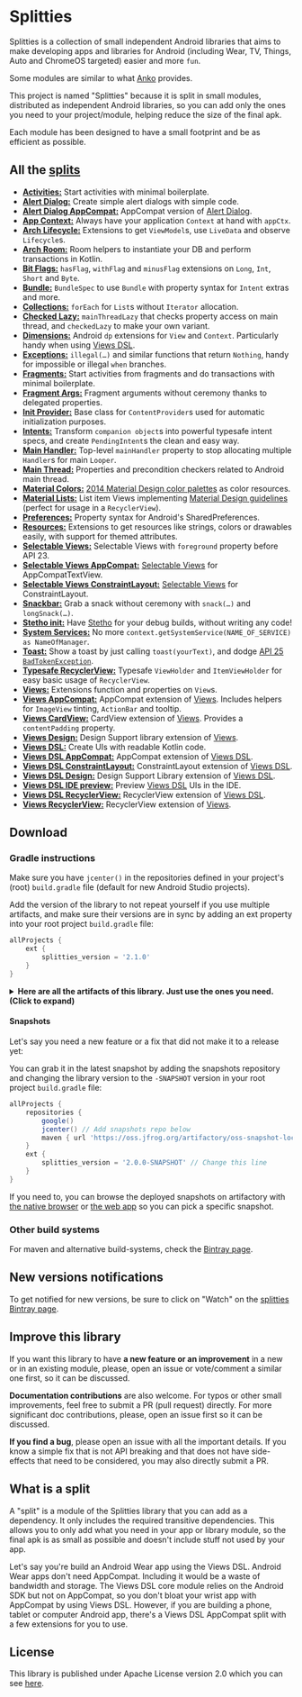 # Splitties

Splitties is a collection of small independent Android libraries that aims
to make developing apps and libraries for Android (including Wear, TV,
Things, Auto and ChromeOS targeted) easier and more `fun`.

Some modules are similar to what [Anko](https://github.com/Kotlin/anko)
provides.

This project is named "Splitties" because it is split in small modules,
distributed as independent Android libraries, so you can add only the ones
you need to your project/module, helping reduce the size of the final apk.

Each module has been designed to have a small footprint and be as efficient
as possible.

## All the [splits](#what-is-a-split "What is a split in Splitties?")

- **[Activities:](activities)** Start activities with minimal boilerplate.
- **[Alert Dialog:](alertdialog)** Create simple alert dialogs with simple code.
- **[Alert Dialog AppCompat:](alertdialog-appcompat)** AppCompat version of
[Alert Dialog](alertdialog).
- **[App Context:](appctx)** Always have your application `Context` at hand with `appCtx`.
- **[Arch Lifecycle:](arch-lifecycle)** Extensions to get `ViewModel`s, use `LiveData` and observe
`Lifecycle`s.
- **[Arch Room:](arch-room)** Room helpers to instantiate your DB and perform transactions in
Kotlin.
- **[Bit Flags:](bitflags)** `hasFlag`, `withFlag` and `minusFlag` extensions on `Long`, `Int`,
`Short` and `Byte`.
- **[Bundle:](bundle)** `BundleSpec` to use `Bundle` with property syntax for `Intent` extras
and more.
- **[Collections:](collections)** `forEach` for `List`s without `Iterator` allocation.
- **[Checked Lazy:](checkedlazy)** `mainThreadLazy` that checks property access on main thread, and
`checkedLazy` to make your own variant.
- **[Dimensions:](dimensions)** Android `dp` extensions for `View` and `Context`. Particularly
handy when using [Views DSL](views-dsl).
- **[Exceptions:](exceptions)** `illegal(…)` and similar functions that return `Nothing`, handy for
impossible or illegal `when` branches.
- **[Fragments:](fragments)** Start activities from fragments and do transactions with minimal
boilerplate.
- **[Fragment Args:](fragmentargs)** Fragment arguments without ceremony thanks to delegated
properties.
- **[Init Provider:](initprovider)** Base class for `ContentProvider`s used for automatic
initialization purposes.
- **[Intents:](intents)** Transform `companion object`s into powerful typesafe intent specs, and
create `PendingIntent`s the clean and easy way.
- **[Main Handler:](mainhandler)** Top-level `mainHandler` property to stop allocating multiple
`Handler`s for main `Looper`.
- **[Main Thread:](mainthread)** Properties and precondition checkers related to Android main thread.
- **[Material Colors:](material-colors)** [2014 Material Design color palettes](
https://material.io/design/color/#tools-for-picking-colors) as color resources.
- **[Material Lists:](material-lists)** List item Views implementing [Material Design guidelines](
https://material.io/guidelines) (perfect for usage in a `RecyclerView`).
- **[Preferences:](preferences)** Property syntax for Android's SharedPreferences.
- **[Resources:](resources)** Extensions to get resources like strings, colors or drawables easily,
with support for themed attributes.
- **[Selectable Views:](views-selectable)** Selectable Views with `foreground` property before
API 23.
- **[Selectable Views AppCompat:](views-selectable-appcompat)** [Selectable Views](views-selectable)
for AppCompatTextView.
- **[Selectable Views ConstraintLayout:](views-selectable-constraintlayout)**
[Selectable Views](views-selectable) for ConstraintLayout.
- **[Snackbar:](snackbar)** Grab a snack without ceremony with `snack(…)` and `longSnack(…)`.
- **[Stetho init:](stetho-init)** Have [Stetho](https://github.com/facebook/stetho) for your debug
builds, without writing any code!
- **[System Services:](systemservices)** No more
`context.getSystemService(NAME_OF_SERVICE) as NameOfManager`.
- **[Toast:](toast)** Show a toast by just calling `toast(yourText)`, and dodge [API 25
`BadTokenException`](https://github.com/drakeet/ToastCompat#why).
- **[Typesafe RecyclerView:](typesaferecyclerview)** Typesafe `ViewHolder` and `ItemViewHolder` for
easy basic usage of `RecyclerView`.
- **[Views:](views)** Extensions function and properties on `View`s.
- **[Views AppCompat:](views-appcompat)** AppCompat extension of [Views](views). Includes helpers
for `ImageView` tinting, `ActionBar` and tooltip.
- **[Views CardView:](views-cardview)** CardView extension of [Views](views). Provides a
`contentPadding` property.
- **[Views Design:](views-design)** Design Support library extension of [Views](views).
- **[Views DSL:](views-dsl)** Create UIs with readable Kotlin code.
- **[Views DSL AppCompat:](views-dsl-appcompat)** AppCompat extension of [Views DSL](views-dsl).
- **[Views DSL ConstraintLayout:](views-dsl-constraintlayout)** ConstraintLayout extension of
[Views DSL](views-dsl).
- **[Views DSL Design:](views-dsl-design)** Design Support Library extension of [Views DSL](views-dsl).
- **[Views DSL IDE preview:](views-dsl-ide-preview)** Preview [Views DSL](views-dsl) UIs in the IDE.
- **[Views DSL RecyclerView:](views-dsl-recyclerview)** RecyclerView extension of [Views DSL](views-dsl).
- **[Views RecyclerView:](views-recyclerview)** RecyclerView extension of [Views](views).

## Download

### Gradle instructions
Make sure you have `jcenter()` in the repositories defined in your project's
(root) `build.gradle` file (default for new Android Studio projects).

Add the version of the library to not repeat yourself if you use multiple
artifacts, and make sure their versions are in sync by adding an ext property
into your root project `build.gradle` file:
```groovy
allProjects {
    ext {
        splitties_version = '2.1.0'
    }
}
```

<details>
<summary>
<b>Here are all the artifacts of this library. Just use the ones you need. (Click to expand)</b>
</summary>

```groovy
implementation "com.louiscad.splitties:splitties-activities:$splitties_version"
implementation "com.louiscad.splitties:splitties-alertdialog:$splitties_version"
implementation "com.louiscad.splitties:splitties-alertdialog-appcompat:$splitties_version"
implementation "com.louiscad.splitties:splitties-appctx:$splitties_version"
implementation "com.louiscad.splitties:splitties-arch-lifecycle:$splitties_version"
implementation "com.louiscad.splitties:splitties-arch-room:$splitties_version"
implementation "com.louiscad.splitties:splitties-bitflags:$splitties_version"
implementation "com.louiscad.splitties:splitties-bundle:$splitties_version"
implementation "com.louiscad.splitties:splitties-checkedlazy:$splitties_version"
implementation "com.louiscad.splitties:splitties-collections:$splitties_version"
implementation "com.louiscad.splitties:splitties-dimensions:$splitties_version"
implementation "com.louiscad.splitties:splitties-exceptions:$splitties_version"
implementation "com.louiscad.splitties:splitties-fragments:$splitties_version"
implementation "com.louiscad.splitties:splitties-fragmentargs:$splitties_version"
implementation "com.louiscad.splitties:splitties-initprovider:$splitties_version"
implementation "com.louiscad.splitties:splitties-intents:$splitties_version"
implementation "com.louiscad.splitties:splitties-mainhandler:$splitties_version"
implementation "com.louiscad.splitties:splitties-mainthread:$splitties_version"
implementation "com.louiscad.splitties:splitties-material-colors:$splitties_version"
implementation "com.louiscad.splitties:splitties-material-lists:$splitties_version"
implementation "com.louiscad.splitties:splitties-preferences:$splitties_version"
implementation "com.louiscad.splitties:splitties-resources:$splitties_version"
implementation "com.louiscad.splitties:splitties-snackbar:$splitties_version"
debugImplementation "com.louiscad.splitties:splitties-stetho-init:$splitties_version"
implementation "com.louiscad.splitties:splitties-systemservices:$splitties_version"
implementation "com.louiscad.splitties:splitties-toast:$splitties_version"
implementation "com.louiscad.splitties:splitties-typesaferecyclerview:$splitties_version"
implementation "com.louiscad.splitties:splitties-views:$splitties_version"
implementation "com.louiscad.splitties:splitties-views-appcompat:$splitties_version"
implementation "com.louiscad.splitties:splitties-views-cardview:$splitties_version"
implementation "com.louiscad.splitties:splitties-views-design:$splitties_version"
implementation "com.louiscad.splitties:splitties-views-dsl:$splitties_version"
implementation "com.louiscad.splitties:splitties-views-dsl-appcompat:$splitties_version"
implementation "com.louiscad.splitties:splitties-views-dsl-constraintlayout:$splitties_version"
implementation "com.louiscad.splitties:splitties-views-dsl-design:$splitties_version"
debugImplementation "com.louiscad.splitties:splitties-views-dsl-ide-preview:$splitties_version"
implementation "com.louiscad.splitties:splitties-views-dsl-recyclerview:$splitties_version"
implementation "com.louiscad.splitties:splitties-views-recyclerview:$splitties_version"
implementation "com.louiscad.splitties:splitties-views-selectable:$splitties_version"
implementation "com.louiscad.splitties:splitties-views-selectable-appcompat:$splitties_version"
implementation "com.louiscad.splitties:splitties-views-selectable-constraintlayout:$splitties_version"
```

</details>

#### Snapshots
Let's say you need a new feature or a fix that did
not make it to a release yet:

You can grab it in the latest snapshot by adding the
snapshots repository and changing the library version to the `-SNAPSHOT`
version in your root project `build.gradle` file:

```groovy
allProjects {
    repositories {
        google()
        jcenter() // Add snapshots repo below
        maven { url 'https://oss.jfrog.org/artifactory/oss-snapshot-local' }
    }
    ext {
        splitties_version = '2.0.0-SNAPSHOT' // Change this line
    }
}
```

If you need to, you can browse the deployed snapshots on artifactory with [the native browser](
https://oss.jfrog.org/list/oss-snapshot-local/com/louiscad/splitties/) or [the web app](
https://oss.jfrog.org/webapp/#/artifacts/browse/tree/General/oss-snapshot-local/com/louiscad/splitties
) so you can pick a specific snapshot.

### Other build systems
For maven and alternative build-systems, check the [Bintray page](
https://bintray.com/louiscad/maven/splitties).

## New versions notifications
To get notified for new versions, be sure to click on "Watch" on the
[splitties Bintray page](https://bintray.com/louiscad/maven/splitties).

## Improve this library
If you want this library to have **a new feature or an improvement** in a
new or in an existing module, please, open an issue or vote/comment a
similar one first, so it can be discussed.

**Documentation contributions** are also welcome.
For typos or other small improvements, feel free to submit a PR
(pull request) directly.
For more significant doc contributions, please, open an issue first so it
can be discussed.

**If you find a bug**, please open an issue with all the important details.
If you know a simple fix that is not API breaking and that does not have
side-effects that need to be considered, you may also directly submit a PR.

## What is a split
A "split" is a module of the Splitties library that you can add as a
dependency. It only includes the required transitive dependencies.
This allows you to only add what you need in your app or library module,
so the final apk is as small as possible and doesn't include stuff not used
by your app.

Let's say you're build an Android Wear app using the Views DSL.
Android Wear apps don't need AppCompat. Including it would be a waste of
bandwidth and storage. The Views DSL core module relies on the Android
SDK but not on AppCompat, so you don't bloat your wrist app with AppCompat
by using Views DSL. However, if you are building a phone, tablet or computer
Android app, there's a Views DSL AppCompat split with a few extensions for
you to use.

## License
This library is published under Apache License version 2.0 which you can see
[here](https://github.com/LouisCAD/Splitties/blob/master/LICENSE).
